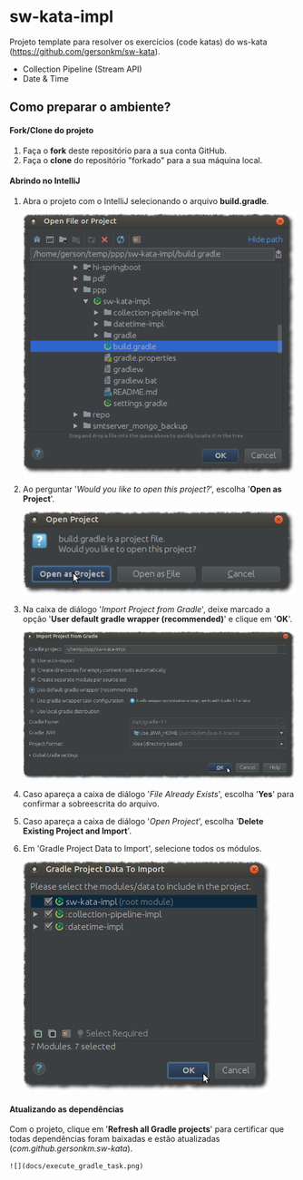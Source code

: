 # sw-kata-impl
Projeto template para resolver os exercícios (code katas) do ws-kata (https://github.com/gersonkm/sw-kata).

- Collection Pipeline (Stream API)
- Date & Time

## Como preparar o ambiente?

#### Fork/Clone do projeto
1. Faça o **fork** deste repositório para a sua conta GitHub.
1. Faça o **clone** do repositório "forkado" para a sua máquina local.

#### Abrindo no IntelliJ
1. Abra o projeto com o IntelliJ selecionando o arquivo **build.gradle**.

    ![](docs/open_file_or_project.png)

2. Ao perguntar '*Would you like to open this project?*', escolha '**Open as Project**'.

    ![](docs/open_project.png)

3. Na caixa de diálogo '*Import Project from Gradle*', deixe marcado a opção '**User default gradle wrapper (recommended)**' e clique em '**OK**'.

    ![](docs/import_project_from_gradle.png)

4. Caso apareça a caixa de diálogo '*File Already Exists*', escolha '**Yes**' para confirmar a sobreescrita do arquivo.

5. Caso apareça a caixa de diálogo '*Open Project*', escolha '**Delete Existing Project and Import**'.

6. Em 'Gradle Project Data to Import', selecione todos os módulos.
 
    ![](docs/gradle_project_data_to_import.png)

#### Atualizando as dependências
Com o projeto, clique em '**Refresh all Gradle projects**' para certificar que todas dependências foram baixadas e estão atualizadas (*com.github.gersonkm.sw-kata*).

    ![](docs/execute_gradle_task.png)
    


